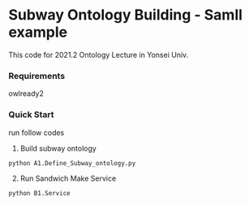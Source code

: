 # Subway Ontology Building - Samll example
This code for 2021.2 Ontology Lecture in Yonsei Univ.

### Requirements
owlready2

### Quick Start
run follow codes

1. Build subway ontology
```shell
python A1.Define_Subway_ontology.py
```
2. Run Sandwich Make Service
```shell
python B1.Service
```